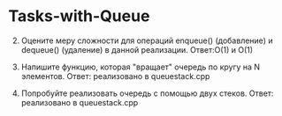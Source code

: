 # Tasks-with-Queue
2. Оцените меру сложности для операций enqueue() (добавление) и dequeue() (удаление) в данной реализации.
Ответ:O(1) и O(1)

3. Напишите функцию, которая "вращает" очередь по кругу на N элементов.
Ответ: реализовано в queuestack.cpp

4. Попробуйте реализовать очередь с помощью двух стеков.
Ответ: реализовано в queuestack.cpp
